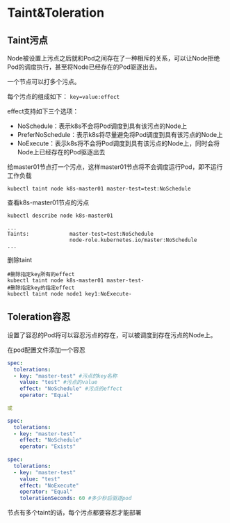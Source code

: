 # Taint&Toleration

## Taint污点

Node被设置上污点之后就和Pod之间存在了一种相斥的关系，可以让Node拒绝Pod的调度执行，甚至将Node已经存在的Pod驱逐出去。

一个节点可以打多个污点。

每个污点的组成如下：
`key=value:effect`

effect支持如下三个选项：

- NoSchedule：表示k8s不会将Pod调度到具有该污点的Node上
- PreferNoSchedule：表示k8s将尽量避免将Pod调度到具有该污点的Node上
- NoExecute：表示k8s将不会将Pod调度到具有该污点的Node上，同时会将Node上已经存在的Pod驱逐出去

给master01节点打一个污点，这样master01节点将不会调度运行Pod，即不运行工作负载

```shell
kubectl taint node k8s-master01 master-test=test:NoSchedule
```

查看k8s-master01节点的污点

```shell
kubectl describe node k8s-master01

...
Taints:             master-test=test:NoSchedule
                    node-role.kubernetes.io/master:NoSchedule
...
```

删除taint

```shell
#删除指定key所有的effect
kubectl taint node k8s-master01 master-test-
#删除指定key的指定effect
kubectl taint node node1 key1:NoExecute-
```



## Toleration容忍

设置了容忍的Pod将可以容忍污点的存在，可以被调度到存在污点的Node上。

在pod配置文件添加一个容忍

```yaml
spec:
  tolerations:
  - key: "master-test" #污点的key名称
    value: "test" #污点的value
    effect: "NoSchedule" #污点的effect
    operator: "Equal"
    
或

spec:
  tolerations:
  - key: "master-test"
    effect: "NoSchedule"
    operator: "Exists"
    
spec:
  tolerations:
  - key: "master-test"
    value: "test"
    effect: "NoExecute"
    operator: "Equal"
    tolerationSeconds: 60 #多少秒后驱逐pod
```

节点有多个taint的话，每个污点都要容忍才能部署

